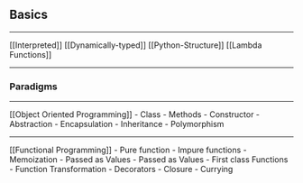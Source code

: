 
## Basics
___
[[Interpreted]]
[[Dynamically-typed]]
[[Python-Structure]]
[[Lambda Functions]]

____

### Paradigms
___
[[Object Oriented Programming]]
	- Class
	- Methods
	- Constructor
	- Abstraction
	- Encapsulation
	- Inheritance
	- Polymorphism
___
[[Functional Programming]]
	- Pure function
	- Impure functions
	- Memoization
	- Passed as Values
	- Passed as Values
	- First class Functions
	- Function Transformation
	- Decorators
	- Closure
	- Currying
